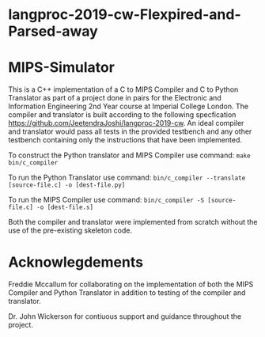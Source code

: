 # langproc-2019-cw-Flexpired-and-Parsed-away
# MIPS-Simulator

This is a C++ implementation of a C to MIPS Compiler and C to Python Translator as part of a project done in pairs for the Electronic and Information Engineering 2nd Year course at Imperial College London. 
The compiler and translator is built according to the following specfication https://github.com/JeetendraJoshi/langproc-2019-cw. 
An ideal compiler and translator would pass all tests in the provided testbench and any other testbench containing only the instructions that have been implemented.

To construct the Python translator and MIPS Compiler use command:
`make bin/c_compiler`

To run the Python Translator use command:
`bin/c_compiler --translate [source-file.c] -o [dest-file.py]`

To run the MIPS Compiler use command:
`bin/c_compiler -S [source-file.c] -o [dest-file.s]`

Both the compiler and translator were implemented from scratch without the use of the pre-existing skeleton code. 

# Acknowlegdements

Freddie Mccallum for collaborating on the implementation of both the MIPS Compiler and Python Translator in addition to testing of the compiler and translator.

Dr. John Wickerson for contiuous support and guidance throughout the project.
